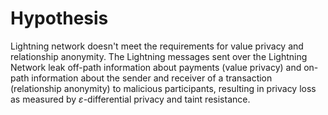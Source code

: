 # Hypothesis

Lightning network doesn't meet the requirements for value privacy and relationship anonymity. The Lightning messages sent over the Lightning Network leak off-path information about payments (value privacy) and on-path information about the sender and receiver of a transaction (relationship anonymity) to malicious participants, resulting in privacy loss as measured by $\varepsilon$-differential privacy and taint resistance.
